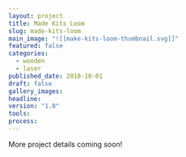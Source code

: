```yaml
---
layout: project
title: Made Kits Loom
slug: made-kits-loom
main_image: "![[make-kits-loom-thumbnail.svg]]"
featured: false
categories:
  - wooden
  - laser
published_date: 2018-10-01
draft: false
gallery_images: 
headline: 
version: "1.0"
tools:
process:
---
```


More project details coming soon!